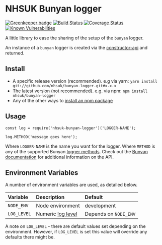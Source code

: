 # NHSUK Bunyan logger

[![Greenkeeper badge](https://badges.greenkeeper.io/nhsuk/bunyan-logger.svg)](https://greenkeeper.io/)
[![Build Status](https://travis-ci.org/nhsuk/bunyan-logger.svg?branch=master)](https://travis-ci.org/nhsuk/bunyan-logger)
[![Coverage Status](https://coveralls.io/repos/github/nhsuk/bunyan-logger/badge.svg)](https://coveralls.io/github/nhsuk/bunyan-logger)
[![Known Vulnerabilities](https://snyk.io/test/github/nhsuk/bunyan-logger/badge.svg)](https://snyk.io/test/github/nhsuk/bunyan-logger)

A little library to ease the sharing of the setup of the `bunyan` logger.

An instance of a `bunyan` logger is created via the
[constructor-api](https://github.com/trentm/node-bunyan#constructor-api) and
returned.

## Install

* A specific release version (recommended). e.g via yarn:
  `yarn install git://github.com/nhsuk/bunyan-logger.git#x.x.x`
* The latest version (not recommended). e.g. via npm:
  `npm install nhsuk/bunyan-logger`
* Any of the other ways to
  [install an npm package](https://docs.npmjs.com/cli/install)

## Usage

```
const log = require('nhsuk-bunyan-logger')('LOGGER-NAME');

log.METHOD('message goes here');
```

Where `LOGGER-NAME` is the name you want for the logger.
Where `METHOD` is any of the supported Bunyan
[logger methods](https://github.com/trentm/node-bunyan#log-method-api). Check
out the [Bunyan documentation](https://www.npmjs.com/package/bunyan) for
additional information on the API.

## Environment Variables

A number of environment variables are used, as detailed below.

| Variable    | Description                                                       | Default               |
|:------------|:------------------------------------------------------------------|:----------------------|
| `NODE_ENV`  | Node environment                                                  | development           |
| `LOG_LEVEL` | Numeric [log level](https://github.com/trentm/node-bunyan#levels) | Depends on `NODE_ENV` |

A note on `LOG_LEVEL` - there are default values set depending on the
environment. However, if `LOG_LEVEL` is set this value will override any
defaults there might be.
